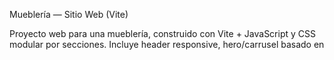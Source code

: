 Mueblería — Sitio Web (Vite)

Proyecto web para una mueblería, construido con Vite + JavaScript y CSS modular por secciones. Incluye header responsive, hero/carrusel basado en <template>, secciones de productos y bases para vista de detalle.

🚀 Stack

Vite (dev server + bundling)

JavaScript (módulos ES)

CSS importado desde JS (HMR)

Font Awesome (iconos, vía npm)
Uso
```
npm install
npm run dev # http://localhost:5173
npm run build # genera /dist
npm run preview # sirve el build localmente

```